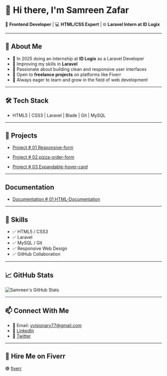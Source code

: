# 👋 Hi there, I'm Samreen Zafar

🎯 **Frontend Developer** | 💻 **HTML/CSS Expert** | 🌐 **Laravel Intern at ID Logix**

---

## 🔎 About Me

- 🔭 In 2025 doing an internship at **ID Logix** as a Laravel Developer  
- 🌱 Improving my skills in **Laravel**  
- 💬 Passionate about building clean and responsive user interfaces  
- 💼 Open to **freelance projects** on platforms like Fiverr  
- 🧠 Always eager to learn and grow in the field of web development  

---

## 🛠️ Tech Stack

- HTML5 | CSS3 | Laravel | Blade | Git | MySQL

---

## 🚀 Projects

- [Project # 01 Responsive-form ](https://github.com/samreen-frontend/Responsive-form)

- [Project # 02 pizza-order-form ](https://github.com/samreen-frontend/pizza-order-form)

- [Project # 03 Expandable-hover-card ](https://github.com/samreen-frontend/Expandable-hover-card)

---

## Documentation

- [Documentation # 01 HTML-Documentation ](https://github.com/samreen-frontend/HTML-Documentation)

---

## 🧠 Skills

- ✅ HTML5 / CSS3
- ✅ Laravel 
- ✅ MySQL / Git
- ✅ Responsive Web Design
- ✅ GitHub Collaboration
---

## 📈 GitHub Stats

![Samreen's GitHub Stats](https://github-readme-stats.vercel.app/api?username=samreen-frontend&show_icons=true&theme=default)

---

## 📫 Connect With Me

- 📧 Email: vvisionary77@gmail.com
- 💼 [LinkedIn](https://www.linkedin.com/in/visionary-ventures-6b1a97371/)
- 💼 [Twitter](https://x.com/dev_samreen)

---

## 🎯 Hire Me on Fiverr

🟢 [fiverr]()
